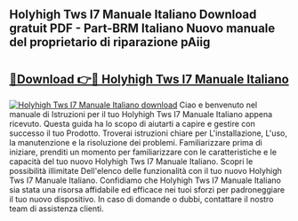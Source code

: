 ## Holyhigh Tws I7 Manuale Italiano Download gratuit PDF - Part-BRM Italiano Nuovo manuale del proprietario di riparazione pAiig

# <h2><a href="http://dffyho.blite.top/?on=Holyhigh+Tws+I7+Manuale+Italiano">🔗Download 👉🔴 Holyhigh Tws I7 Manuale Italiano</a></h2>

[![Holyhigh Tws I7 Manuale Italiano download](https://i.imgur.com/lujVjoI.png)](http://dffyho.blite.top/?on=Holyhigh+Tws+I7+Manuale+Italiano)
Ciao e benvenuto nel manuale di Istruzioni per il tuo Holyhigh Tws I7 Manuale Italiano appena ricevuto. Questa guida ha lo scopo di aiutarti a capire e gestire con successo il tuo Prodotto. Troverai istruzioni chiare per L'installazione, L'uso, la manutenzione e la risoluzione dei problemi. Familiarizzare prima di iniziare, prenditi un momento per familiarizzare con le caratteristiche e le capacità del tuo nuovo Holyhigh Tws I7 Manuale Italiano. Scopri le possibilità illimitate Dell'elenco delle funzionalità con il tuo nuovo Holyhigh Tws I7 Manuale Italiano. Confidiamo che Holyhigh Tws I7 Manuale Italiano sia stata una risorsa affidabile ed efficace nei tuoi sforzi per padroneggiare il tuo nuovo dispositivo. In caso di domande o dubbi, contattare il nostro team di assistenza clienti.
